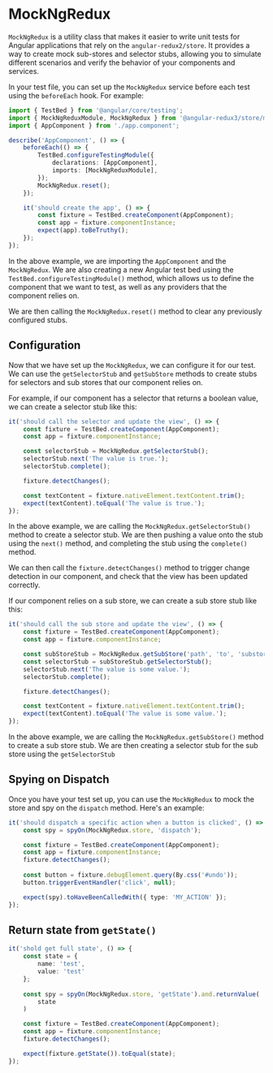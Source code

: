 # MockNgRedux 
`MockNgRedux` is a utility class that makes it easier to write unit tests for Angular applications that rely on the `angular-redux2/store`.
It provides a way to create mock sub-stores and selector stubs,
allowing you to simulate different scenarios and verify the behavior of your components and services.

In your test file, you can set up the `MockNgRedux` service before each test using the `beforeEach` hook.
For example:

```typescript
import { TestBed } from '@angular/core/testing';
import { MockNgReduxModule, MockNgRedux } from '@angular-redux3/store/mocks';
import { AppComponent } from './app.component';

describe('AppComponent', () => {
    beforeEach(() => {
        TestBed.configureTestingModule({
            declarations: [AppComponent],
            imports: [MockNgReduxModule],
        });
        MockNgRedux.reset();
    });

    it('should create the app', () => {
        const fixture = TestBed.createComponent(AppComponent);
        const app = fixture.componentInstance;
        expect(app).toBeTruthy();
    });
});
```

In the above example, we are importing the `AppComponent` and the `MockNgRedux`. 
We are also creating a new Angular test bed using the `TestBed.configureTestingModule()` method,
which allows us to define the component that we want to test, as well as any providers that the component relies on.

We are then calling the `MockNgRedux.reset()` method to clear any previously configured stubs.

## Configuration
Now that we have set up the `MockNgRedux`, we can configure it for our test.
We can use the `getSelectorStub` and `getSubStore` methods to create stubs for selectors and sub stores that our component relies on.

For example, if our component has a selector that returns a boolean value,
we can create a selector stub like this:

```typescript
it('should call the selector and update the view', () => {
    const fixture = TestBed.createComponent(AppComponent);
    const app = fixture.componentInstance;

    const selectorStub = MockNgRedux.getSelectorStub();
    selectorStub.next('The value is true.');
    selectorStub.complete();

    fixture.detectChanges();

    const textContent = fixture.nativeElement.textContent.trim();
    expect(textContent).toEqual('The value is true.');
});
```

In the above example, we are calling the `MockNgRedux.getSelectorStub()` method to create a selector stub.
We are then pushing a value onto the stub using the `next()` method, and completing the stub using the `complete()` method.

We can then call the `fixture.detectChanges()` method to trigger change detection in our component,
and check that the view has been updated correctly.

If our component relies on a sub store, we can create a sub store stub like this:
```typescript
it('should call the sub store and update the view', () => {
    const fixture = TestBed.createComponent(AppComponent);
    const app = fixture.componentInstance;

    const subStoreStub = MockNgRedux.getSubStore('path', 'to', 'substore');
    const selectorStub = subStoreStub.getSelectorStub();
    selectorStub.next('The value is some value.');
    selectorStub.complete();

    fixture.detectChanges();

    const textContent = fixture.nativeElement.textContent.trim();
    expect(textContent).toEqual('The value is some value.');
});
```

In the above example, we are calling the `MockNgRedux.getSubStore()` method to create a sub store stub.
We are then creating a selector stub for the sub store using the `getSelectorStub`

## Spying on Dispatch
Once you have your test set up, you can use the `MockNgRedux` to mock the store and spy on the `dispatch` method.
Here's an example:

```typescript
it('should dispatch a specific action when a button is clicked', () => {
    const spy = spyOn(MockNgRedux.store, 'dispatch');

    const fixture = TestBed.createComponent(AppComponent);
    const app = fixture.componentInstance;
    fixture.detectChanges();
    
    const button = fixture.debugElement.query(By.css('#undo'));
    button.triggerEventHandler('click', null);

    expect(spy).toHaveBeenCalledWith({ type: 'MY_ACTION' });
});
```

## Return state from `getState()` 
```typescript
it('shold get full state', () => {
    const state = {
        name: 'test',
        value: 'test'
    };
    
    const spy = spyOn(MockNgRedux.store, 'getState').and.returnValue(
        state
    )

    const fixture = TestBed.createComponent(AppComponent);
    const app = fixture.componentInstance;
    fixture.detectChanges();

    expect(fixture.getState()).toEqual(state);
});
```



